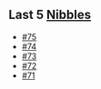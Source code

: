 ## Last 5 [Nibbles](https://nibbles.dev)
<!-- NIBBLE:START -->
- [#75](https://www.nibbles.dev/p/75)
- [#74](https://www.nibbles.dev/p/74)
- [#73](https://www.nibbles.dev/p/73)
- [#72](https://www.nibbles.dev/p/72)
- [#71](https://www.nibbles.dev/p/71)
<!-- NIBBLE:END -->
